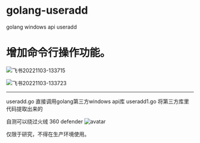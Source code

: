 # golang-useradd
golang windows api useradd

# 增加命令行操作功能。  

![飞书20221103-133715](https://user-images.githubusercontent.com/72059221/199654071-fede0258-0fee-4fb5-8d23-4cd4fe4170ac.jpg)

![飞书20221103-133723](https://user-images.githubusercontent.com/72059221/199654082-48c52300-6b81-4ebb-9bc5-058624bc05c9.jpg)

--- 
useradd.go 直接调用golang第三方windows api库
useradd1.go 将第三方库里代码提取出来的

自测可以绕过火绒 360 defender
![avatar](https://vlsec1.oss-cn-beijing.aliyuncs.com/WeChat62ed719f69317babe9412d723a9013b3.png)

仅限于研究，不得在生产环境使用。
